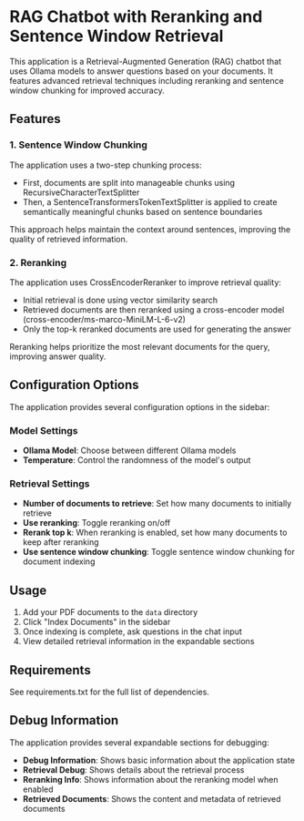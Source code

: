 # RAG Chatbot with Reranking and Sentence Window Retrieval

This application is a Retrieval-Augmented Generation (RAG) chatbot that uses Ollama models to answer questions based on your documents. It features advanced retrieval techniques including reranking and sentence window chunking for improved accuracy.

## Features

### 1. Sentence Window Chunking

The application uses a two-step chunking process:
- First, documents are split into manageable chunks using RecursiveCharacterTextSplitter
- Then, a SentenceTransformersTokenTextSplitter is applied to create semantically meaningful chunks based on sentence boundaries

This approach helps maintain the context around sentences, improving the quality of retrieved information.

### 2. Reranking

The application uses CrossEncoderReranker to improve retrieval quality:
- Initial retrieval is done using vector similarity search
- Retrieved documents are then reranked using a cross-encoder model (cross-encoder/ms-marco-MiniLM-L-6-v2)
- Only the top-k reranked documents are used for generating the answer

Reranking helps prioritize the most relevant documents for the query, improving answer quality.

## Configuration Options

The application provides several configuration options in the sidebar:

### Model Settings
- **Ollama Model**: Choose between different Ollama models
- **Temperature**: Control the randomness of the model's output

### Retrieval Settings
- **Number of documents to retrieve**: Set how many documents to initially retrieve
- **Use reranking**: Toggle reranking on/off
- **Rerank top k**: When reranking is enabled, set how many documents to keep after reranking
- **Use sentence window chunking**: Toggle sentence window chunking for document indexing

## Usage

1. Add your PDF documents to the `data` directory
2. Click "Index Documents" in the sidebar
3. Once indexing is complete, ask questions in the chat input
4. View detailed retrieval information in the expandable sections

## Requirements

See requirements.txt for the full list of dependencies.

## Debug Information

The application provides several expandable sections for debugging:
- **Debug Information**: Shows basic information about the application state
- **Retrieval Debug**: Shows details about the retrieval process
- **Reranking Info**: Shows information about the reranking model when enabled
- **Retrieved Documents**: Shows the content and metadata of retrieved documents
